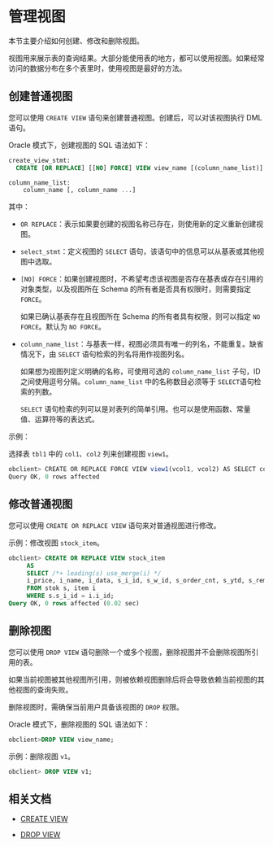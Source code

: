 # 管理视图

本节主要介绍如何创建、修改和删除视图。

视图用来展示表的查询结果。大部分能使用表的地方，都可以使用视图。如果经常访问的数据分布在多个表里时，使用视图是最好的方法。

## 创建普通视图

您可以使用 `CREATE VIEW` 语句来创建普通视图。创建后，可以对该视图执行 DML 语句。

Oracle 模式下，创建视图的 SQL 语法如下：

```sql
create_view_stmt:
  CREATE [OR REPLACE] [[NO] FORCE] VIEW view_name [(column_name_list)] AS select_stmt;

column_name_list:
    column_name [, column_name ...]
```

其中：

* `OR REPLACE`：表示如果要创建的视图名称已存在，则使用新的定义重新创建视图。

* `select_stmt`：定义视图的 `SELECT` 语句，该语句中的信息可以从基表或其他视图中选取。

* `[NO] FORCE`：如果创建视图时，不希望考虑该视图是否存在基表或存在引用的对象类型，以及视图所在 Schema 的所有者是否具有权限时，则需要指定 `FORCE`。

  如果已确认基表存在且视图所在 Schema 的所有者具有权限，则可以指定 `NO FORCE`。默认为 `NO FORCE`。
  
* `column_name_list`：与基表一样，视图必须具有唯一的列名，不能重复。缺省情况下，由 `SELECT` 语句检索的列名将用作视图列名。

  如果想为视图列定义明确的名称，可使用可选的 `column_name_list` 子句，ID 之间使用逗号分隔。`column_name_list` 中的名称数目必须等于 `SELECT`语句检索的列数。

  `SELECT` 语句检索的列可以是对表列的简单引用。也可以是使用函数、常量值、运算符等的表达式。
  
示例：

选择表 `tbl1` 中的 `col1`、`col2` 列来创建视图 `view1`。

```javascript
obclient> CREATE OR REPLACE FORCE VIEW view1(vcol1, vcol2) AS SELECT col1, col2 FROM tbl1;
Query OK, 0 rows affected
```

## 修改普通视图

您可以使用 `CREATE OR REPLACE VIEW` 语句来对普通视图进行修改。

示例：修改视图 `stock_item`。

```sql
obclient> CREATE OR REPLACE VIEW stock_item
     AS
     SELECT /*+ leading(s) use_merge(i) */
     i_price, i_name, i_data, s_i_id, s_w_id, s_order_cnt, s_ytd, s_remote_cnt, s_quantity, s_data, s_dist_01, s_dist_02, s_dist_03, s_dist_04, s_dist_05, s_dist_06, s_dist_07, s_dist_08, s_dist_09, s_dist_10
     FROM stok s, item i
     WHERE s.s_i_id = i.i_id;
Query OK, 0 rows affected (0.02 sec)
```

## 删除视图

您可以使用 `DROP VIEW` 语句删除一个或多个视图，删除视图并不会删除视图所引用的表。

如果当前视图被其他视图所引用，则被依赖视图删除后将会导致依赖当前视图的其他视图的查询失败。

删除视图时，需确保当前用户具备该视图的 `DROP` 权限。

Oracle 模式下，删除视图的 SQL 语法如下：

```sql
obclient>DROP VIEW view_name;
```

示例：删除视图 `v1`。

```sql
obclient> DROP VIEW v1;
```

## 相关文档

* [CREATE VIEW](../../../400.development-reference/100.sql-syntax/300.common-tenant-of-oracle-mode/900.sql-statement-of-oracle-mode/100.ddl-of-oracle-mode/2800.create-view-of-oracle-mode.md)

* [DROP VIEW](../../../400.development-reference/100.sql-syntax/300.common-tenant-of-oracle-mode/900.sql-statement-of-oracle-mode/100.ddl-of-oracle-mode/4300.drop-view-of-oracle-mode.md)
